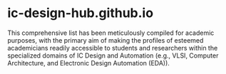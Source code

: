 # ic-design-hub.github.io
This comprehensive list has been meticulously compiled for academic purposes, with the primary aim of making the profiles of esteemed academicians readily accessible to students and researchers within the specialized domains of IC Design and Automation (e.g., VLSI, Computer Architecture, and Electronic Design Automation (EDA)).
